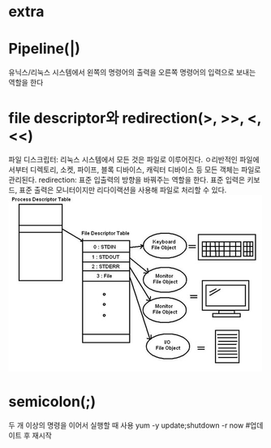 extra
================================

# Pipeline(|)
유닉스/리눅스 시스템에서 왼쪽의 명령어의 출력을 오른쪽 명령어의 입력으로 보내는 역할을 한다

# file descriptor와 redirection(>, >>, <, <<)
파일 디스크립터: 리눅스 시스템에서 모든 것은 파일로 이루어진다. ㅇ리반적인 파일에서부터 디렉토리, 소켓, 파이프, 블록 디바이스, 캐릭터 디바이스 등 모든 객체는 파일로 관리된다.
redirection: 표준 입출력의 방향을 바꿔주는 역할을 한다. 표준 입력은 키보드, 표준 출력은 모니터이지만 리다이랙션을 사용해 파일로 처리할 수 있다.
![screenshot](./images/filedescriptor_redirection.jpg)

# semicolon(;)
두 개 이상의 명령을 이어서 실행할 때 사용
yum -y update;shutdown -r now #업데이트 후 재시작